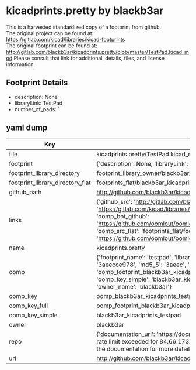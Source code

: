 # kicadprints.pretty by blackb3ar  
This is a harvested standardized copy of a footprint from github.  
The original project can be found at:  
https://gitlab.com/kicad/libraries/kicad-footprints  
The original footprint can be found at:
http://gitlab.com/blackb3ar/kicadprints.pretty/blob/master/TestPad.kicad_mod
Please consult that link for additional, details, files, and license information.  
## Footprint Details
* description: None  
* libraryLink: TestPad  
* number_of_pads: 1  
## yaml dump  
| Key | Value |  
| --- | --- |  
| file | kicadprints.pretty/TestPad.kicad_mod |  
| footprint | {'description': None, 'libraryLink': 'TestPad', 'number_of_pads': 1} |  
| footprint_library_directory | footprint_library_owner/blackb3ar_kicadprints.pretty |  
| footprint_library_directory_flat | footprints_flat/blackb3ar_kicadprints_testpad/working |  
| github_path | http://github.com/blackb3ar/kicadprints.pretty/blob/master/TestPad.kicad_mod |  
| links | {'github_src': 'http://gitlab.com/blackb3ar/kicadprints.pretty/blob/master/TestPad.kicad_mod', 'github_src_repo': 'https://gitlab.com/kicad/libraries/kicad-footprints', 'oomp_bot': 'footprints/blackb3ar_kicadprints_testpad/working', 'oomp_bot_github': 'https://github.com/oomlout/oomlout_oomp_footprint_bot/tree/main/footprints/blackb3ar_kicadprints_testpad/working', 'oomp_src_flat': 'footprints_flat/footprints_flat/blackb3ar_kicadprints_testpad/working', 'oomp_src_flat_github': 'https://github.com/oomlout/oomlout_oomp_footprint_src/tree/main/footprints_flat/blackb3ar_kicadprints_testpad/working'} |  
| name | kicadprints.pretty |  
| oomp | {'footprint_name': 'testpad', 'library_name': 'kicadprints', 'md5': '3aeecce97838b99fc97f9eefeaaea6c5', 'md5_10': '3aeecce978', 'md5_5': '3aeec', 'md5_6': '3aeecc', 'oomp_key': 'oomp_blackb3ar_kicadprints_testpad', 'oomp_key_extra': 'oomp_footprint_blackb3ar_kicadprints_testpad', 'oomp_key_full': 'oomp_footprint_blackb3ar_kicadprints_testpad_3aeecc', 'oomp_key_simple': 'blackb3ar_kicadprints_testpad', 'original_filename': 'kicadprints.pretty/TestPad.kicad_mod', 'owner_name': 'blackb3ar'} |  
| oomp_key | oomp_blackb3ar_kicadprints_testpad |  
| oomp_key_full | oomp_footprint_blackb3ar_kicadprints_testpad |  
| oomp_key_simple | blackb3ar_kicadprints_testpad |  
| owner | blackb3ar |  
| repo | {'documentation_url': 'https://docs.github.com/rest/overview/resources-in-the-rest-api#rate-limiting', 'message': "API rate limit exceeded for 84.66.173.59. (But here's the good news: Authenticated requests get a higher rate limit. Check out the documentation for more details.)"} |  
| url | http://github.com/blackb3ar/kicadprints.pretty |  


